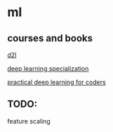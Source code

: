 # ml

## courses and books

[d2l](https://d2l.ai)

[deep learning specialization](https://www.coursera.org/specializations/deep-learning)

[practical deep learning for coders](https://course.fast.ai/)

## TODO:

feature scaling

